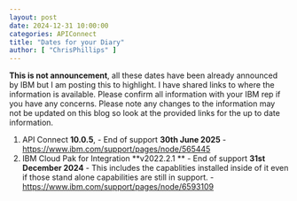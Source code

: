 ```yaml
---
layout: post
date: 2024-12-31 10:00:00
categories: APIConnect
title: "Dates for your Diary"
author: [ "ChrisPhillips" ]
---
```


**This is not announcement**, all these dates have been already announced by IBM but I am posting this to highlight. I have shared links to where the information is available. Please confirm all information with your IBM rep if you have any concerns. Please note any changes to the information may not be updated on this blog so look at the provided links for the up to date information.


1. API Connect **10.0.5**, - End of support **30th June 2025** - https://www.ibm.com/support/pages/node/565445
2. IBM Cloud Pak for Integration **v2022.2.1  ** - End of support **31st December 2024** - This includes the capablities installed inside of it even if those stand alone capabilities are still in support.  - https://www.ibm.com/support/pages/node/6593109
